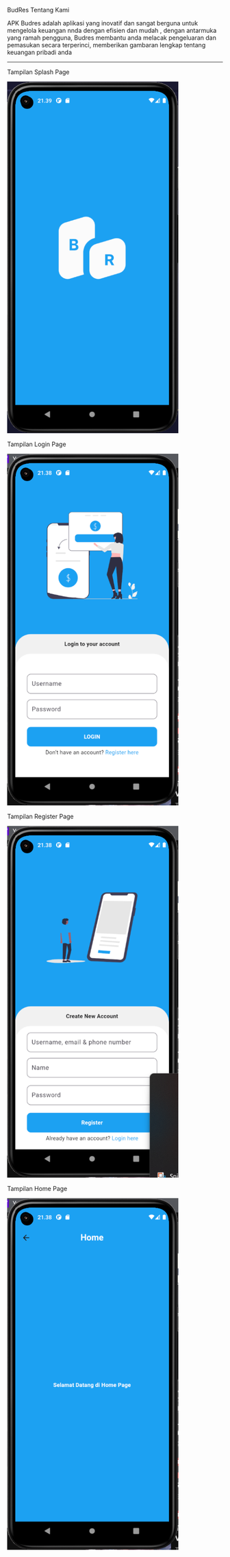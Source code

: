 BudRes
Tentang Kami
<p>APK Budres adalah aplikasi yang inovatif dan sangat berguna untuk mengelola keuangan nnda dengan efisien dan mudah , dengan antarmuka yang ramah pengguna, Budres membantu anda melacak pengeluaran dan pemasukan secara terperinci, memberikan gambaran lengkap tentang keuangan pribadi anda</p>
<hr>

Tampilan Splash Page<p><img src="budres/dokumentasi/flashScreen.png" width="400" alt="Splash Page"></p>
Tampilan Login Page<p><img src="budres/dokumentasi/loginPage.png" width="400" alt="Login Page"></p>
Tampilan Register Page<p><img src="budres/dokumentasi/registerPage.png" width="400" alt="Register Page"></p>
Tampilan Home Page<p><img src="budres/dokumentasi/homePage.png" width="400" alt="Home Page"></p>
